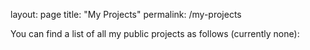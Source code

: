 layout: page
title: "My Projects"
permalink: /my-projects

You can find a list of all my public projects as follows (currently none):
